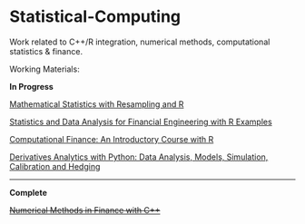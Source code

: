 # Statistical-Computing
Work related to C++/R integration, numerical methods, computational statistics & finance.

Working Materials:

<b>In Progress</b>

<a href="https://sites.google.com/site/chiharahesterberg/">Mathematical Statistics with Resampling and R</a>

<a href="https://people.orie.cornell.edu/davidr/SDAFE2/index.html">Statistics and Data Analysis for Financial Engineering with R Examples</a>

<a href="http://computationalfinance.lsi.upc.edu/">Computational Finance: An Introductory Course with R</a>

<a href="https://www.wiley.com/en-us/Derivatives+Analytics+with+Python%3A+Data+Analysis%2C+Models%2C+Simulation%2C+Calibration+and+Hedging-p-9781119037996">Derivatives Analytics with Python: Data Analysis, Models, Simulation, Calibration and Hedging</a>

<hr/>

<b>Complete</b>

<strike><a href="http://www.cambridge.org/us/academic/subjects/statistics-probability/statistics-econometrics-finance-and-insurance/numerical-methods-finance-c?format=HB&isbn=9781107003712#UHcyUcdxcgGeUwmy.97">Numerical Methods in Finance with C++</a></strike>
